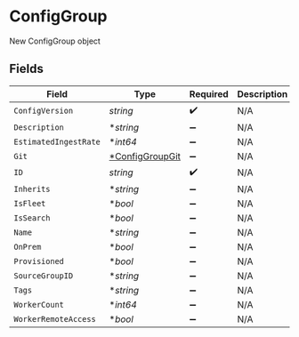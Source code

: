 # ConfigGroup

New ConfigGroup object


## Fields

| Field                                                    | Type                                                     | Required                                                 | Description                                              |
| -------------------------------------------------------- | -------------------------------------------------------- | -------------------------------------------------------- | -------------------------------------------------------- |
| `ConfigVersion`                                          | *string*                                                 | :heavy_check_mark:                                       | N/A                                                      |
| `Description`                                            | **string*                                                | :heavy_minus_sign:                                       | N/A                                                      |
| `EstimatedIngestRate`                                    | **int64*                                                 | :heavy_minus_sign:                                       | N/A                                                      |
| `Git`                                                    | [*ConfigGroupGit](../../models/shared/configgroupgit.md) | :heavy_minus_sign:                                       | N/A                                                      |
| `ID`                                                     | *string*                                                 | :heavy_check_mark:                                       | N/A                                                      |
| `Inherits`                                               | **string*                                                | :heavy_minus_sign:                                       | N/A                                                      |
| `IsFleet`                                                | **bool*                                                  | :heavy_minus_sign:                                       | N/A                                                      |
| `IsSearch`                                               | **bool*                                                  | :heavy_minus_sign:                                       | N/A                                                      |
| `Name`                                                   | **string*                                                | :heavy_minus_sign:                                       | N/A                                                      |
| `OnPrem`                                                 | **bool*                                                  | :heavy_minus_sign:                                       | N/A                                                      |
| `Provisioned`                                            | **bool*                                                  | :heavy_minus_sign:                                       | N/A                                                      |
| `SourceGroupID`                                          | **string*                                                | :heavy_minus_sign:                                       | N/A                                                      |
| `Tags`                                                   | **string*                                                | :heavy_minus_sign:                                       | N/A                                                      |
| `WorkerCount`                                            | **int64*                                                 | :heavy_minus_sign:                                       | N/A                                                      |
| `WorkerRemoteAccess`                                     | **bool*                                                  | :heavy_minus_sign:                                       | N/A                                                      |